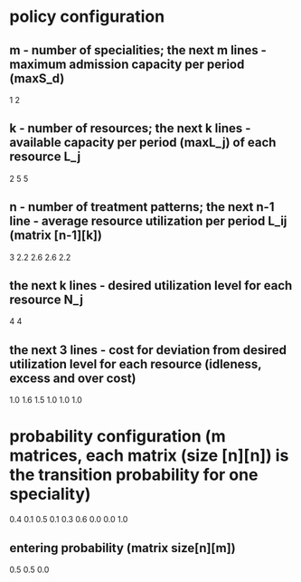 # policy configuration
## m - number of specialities; the next m lines - maximum admission capacity per period (maxS_d)
1
2
## k - number of resources; the next k lines - available capacity per period (maxL_j) of each resource L_j
2
5
5
## n - number of treatment patterns; the next n-1 line - average resource utilization per period L_ij (matrix [n-1][k])
3
2.2	2.6
2.6	2.2
## the next k lines - desired utilization level for each resource N_j
4
4
## the next 3 lines - cost for deviation from desired utilization level for each resource (idleness, excess and over cost)
1.0	1.6
1.5	1.0
1.0	1.0

# probability configuration (m matrices, each matrix (size [n][n]) is the transition probability for one speciality)
0.4	0.1	0.5
0.1	0.3	0.6
0.0	0.0	1.0

## entering probability (matrix size[n][m])
0.5
0.5
0.0
